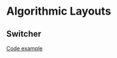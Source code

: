 # Algorithmic Layouts

## Switcher

[Code example](https://jfhector.github.io/cheat-sheets/code_examples/example_1/)
